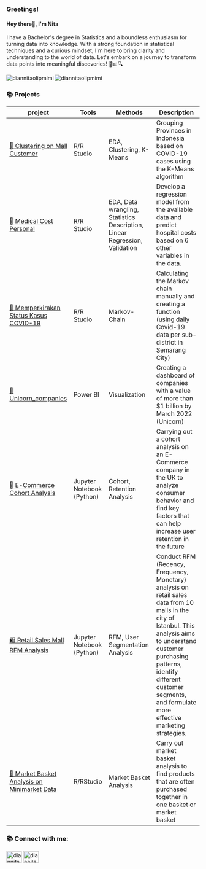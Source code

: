 <h3> Greetings! </h3> 

<h4> Hey there👋, I'm Nita </h4>


I have a Bachelor's degree in Statistics and a boundless enthusiasm for turning data into knowledge. With a strong foundation in statistical techniques and a curious mindset, I'm here to bring clarity and understanding to the world of data. Let's embark on a journey to transform data points into meaningful discoveries! 🚀📊🔍

<p><img align="left" src="https://github-readme-stats.vercel.app/api/top-langs?username=diannitaolipmimi&show_icons=true&locale=en&layout=compact" alt="diannitaolipmimi" /></p>

<p><img align="center" src="https://github-readme-streak-stats.herokuapp.com/?user=diannitaolipmimi&" alt="diannitaolipmimi" /></p>

<h3 align="left">📚 Projects</h3>

| project                                                                                            | Tools      | Methods                                                                    | Description                                                                                                                                                                                                                   |
| -------------------------------------------------------------------------------------------------- | ---------- | -------------------------------------------------------------------------- | ----------------------------------------------------------------------------------------------------------------------------------------------------------------------------------------------------------------------------- 
| [🛒 Clustering on Mall Customer](https://github.com/DiannitaOlipmimi/Clustering_on_Mall_Customer)     | R/R Studio | EDA, Clustering, K-Means                                                   | Grouping Provinces in Indonesia based on COVID-19 cases using the K-Means algorithm|
| [💊 Medical Cost Personal](https://github.com/DiannitaOlipmimi/Regression_on_medical_cost)            | R/R Studio | EDA, Data wrangling, Statistics Description, Linear Regression, Validation | Develop a regression model from the available data and predict hospital costs based on 6 other variables in the data.|
| [🦠 Memperkirakan Status Kasus COVID-19](https://github.com/DiannitaOlipmimi/Markov-chain)            | R/R Studio | Markov-Chain | Calculating the Markov chain manually and creating a function (using daily Covid-19 data per sub-district in Semarang City) |
| [🦄 Unicorn_companies](https://github.com/DiannitaOlipmimi/Unicorn_companies)                         | Power BI   | Visualization | Creating a dashboard of companies with a value of more than $1 billion by March 2022 (Unicorn) |
| [💸 E-Commerce Cohort Analysis](https://github.com/DiannitaOlipmimi/E-Commerce_Cohort_Analysis)                         | Jupyter Notebook (Python)   | Cohort, Retention Analysis |Carrying out a cohort analysis on an E-Commerce company in the UK to analyze consumer behavior and find key factors that can help increase user retention in the future |
| [🛍️ Retail Sales Mall RFM Analysis](https://github.com/DiannitaOlipmimi/Retail_Sales_RFM)                         | Jupyter Notebook (Python)   | RFM, User Segmentation Analysis | Conduct RFM (Recency, Frequency, Monetary) analysis on retail sales data from 10 malls in the city of Istanbul. This analysis aims to understand customer purchasing patterns, identify different customer segments, and formulate more effective marketing strategies. |
| [🏪 Market Basket Analysis on Minimarket Data](https://github.com/DiannitaOlipmimi/Minimarket_MarketBasketAnalysis)                         | R/RStudio   |  Market Basket Analysis| Carry out market basket analysis to find products that are often purchased together in one basket or market basket |

<h3 align="left">📚 Connect with me:</h3>
<p align="left">
<a href="https://www.linkedin.com/in/diannita-eka-putri/" target="blank"><img align="center" src="https://raw.githubusercontent.com/rahuldkjain/github-profile-readme-generator/master/src/images/icons/Social/linked-in-alt.svg" alt="diannita eka putri" height="30" width="40" /></a>
<a href="https://www.kaggle.com/diannitaekaputri" target="blank"><img align="center" src="https://raw.githubusercontent.com/rahuldkjain/github-profile-readme-generator/master/src/images/icons/Social/kaggle.svg" alt="diannita eka putri" height="30" width="40" /></a>
</p>
